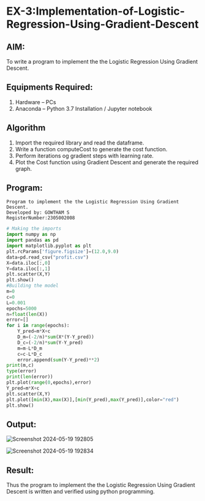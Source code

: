# EX-3:Implementation-of-Logistic-Regression-Using-Gradient-Descent

## AIM:
To write a program to implement the the Logistic Regression Using Gradient Descent.

## Equipments Required:
1. Hardware – PCs
2. Anaconda – Python 3.7 Installation / Jupyter notebook

## Algorithm
1. Import the required library and read the dataframe. 
2. Write a function computeCost to generate the cost function.  
3. Perform iterations og gradient steps with learning rate. 
4. Plot the Cost function using Gradient Descent and generate the required 
graph. 

## Program:
```
Program to implement the the Logistic Regression Using Gradient Descent.
Developed by: GOWTHAM S
RegisterNumber:2305002008 
```
```Python
# Making the imports 
import numpy as np 
import pandas as pd 
import matplotlib.pyplot as plt 
plt.rcParams['figure.figsize']=(12.0,9.0) 
data=pd.read_csv("profit.csv") 
X=data.iloc[:,0] 
Y=data.iloc[:,1] 
plt.scatter(X,Y) 
plt.show() 
#Building the model 
m=0 
c=0 
L=0.001 
epochs=5000 
n=float(len(X)) 
error=[] 
for i in range(epochs): 
    Y_pred=m*X+c 
    D_m=(-2/n)*sum(X*(Y-Y_pred)) 
    D_c=(-2/n)*sum(Y-Y_pred) 
    m=m-L*D_m 
    c=c-L*D_c 
    error.append(sum(Y-Y_pred)**2) 
print(m,c) 
type(error) 
print(len(error)) 
plt.plot(range(0,epochs),error) 
Y_pred=m*X+c 
plt.scatter(X,Y) 
plt.plot([min(X),max(X)],[min(Y_pred),max(Y_pred)],color="red") 
plt.show()
```

## Output:
![Screenshot 2024-05-19 192805](https://github.com/Ayvak16122005/-Implementation-of-Logistic-Regression-Using-Gradient-Descent/assets/147690197/94971945-2a8d-440f-9618-8e6bb89c126b)

![Screenshot 2024-05-19 192834](https://github.com/Ayvak16122005/-Implementation-of-Logistic-Regression-Using-Gradient-Descent/assets/147690197/5f0b0c97-ab33-43e4-9f1d-b900b48667f3)

## Result:
Thus the program to implement the the Logistic Regression Using Gradient Descent is written and verified using python programming.

